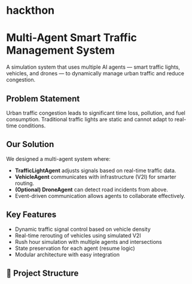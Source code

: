 # hackthon
#  Multi-Agent Smart Traffic Management System

A simulation system that uses multiple AI agents — smart traffic lights, vehicles, and drones — to dynamically manage urban traffic and reduce congestion.

##  Problem Statement

Urban traffic congestion leads to significant time loss, pollution, and fuel consumption. Traditional traffic lights are static and cannot adapt to real-time conditions.

##  Our Solution

We designed a multi-agent system where:

-  **TrafficLightAgent** adjusts signals based on real-time traffic data.
-  **VehicleAgent** communicates with infrastructure (V2I) for smarter routing.
-  **(Optional) DroneAgent** can detect road incidents from above.
-  Event-driven communication allows agents to collaborate effectively.

##  Key Features

- Dynamic traffic signal control based on vehicle density
- Real-time rerouting of vehicles using simulated V2I
- Rush hour simulation with multiple agents and intersections
- State preservation for each agent (resume logic)
- Modular architecture with easy integration

## 📂 Project Structure


